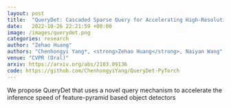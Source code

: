 ```yaml
---
layout: post
title:  "QueryDet: Cascaded Sparse Query for Accelerating High-Resolution Small Object Detection"
date:   2022-10-26 22:21:59 +00:00
image: /images/querydet.png
categories: research
author: "Zehao Huang"
authors: "Chenhongyi Yang*, <strong>Zehao Huang</strong>, Naiyan Wang"
venue: "CVPR (Oral)"
arxiv: https://arxiv.org/abs/2103.09136
code: https://github.com/ChenhongyiYang/QueryDet-PyTorch
---
```

We propose QueryDet that uses a novel query mechanism to accelerate the inference speed of feature-pyramid based object detectors
